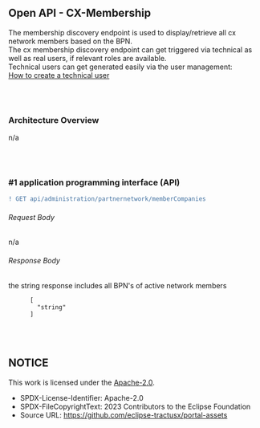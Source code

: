## Open API - CX-Membership

The membership discovery endpoint is used to display/retrieve all cx network members based on the BPN.  
The cx membership discovery endpoint can get triggered via technical as well as real users, if relevant roles are available.  
Technical users can get generated easily via the user management:
<br>
[How to create a technical user](/docs/user/03.%20User%20Management/03.%20Technical%20User/02.%20Create%20Technical%20User.md)

<br>
<br>

### Architecture Overview

n/a

<br>
<br>

### #1 application programming interface (API)

```diff
! GET api/administration/partnernetwork/memberCompanies
```

###### Request Body

n/a

###### Response Body

the string response includes all BPN's of active network members

          [
            "string"
          ]

<br>
<br>

## NOTICE

This work is licensed under the [Apache-2.0](https://www.apache.org/licenses/LICENSE-2.0).

- SPDX-License-Identifier: Apache-2.0
- SPDX-FileCopyrightText: 2023 Contributors to the Eclipse Foundation
- Source URL: https://github.com/eclipse-tractusx/portal-assets
